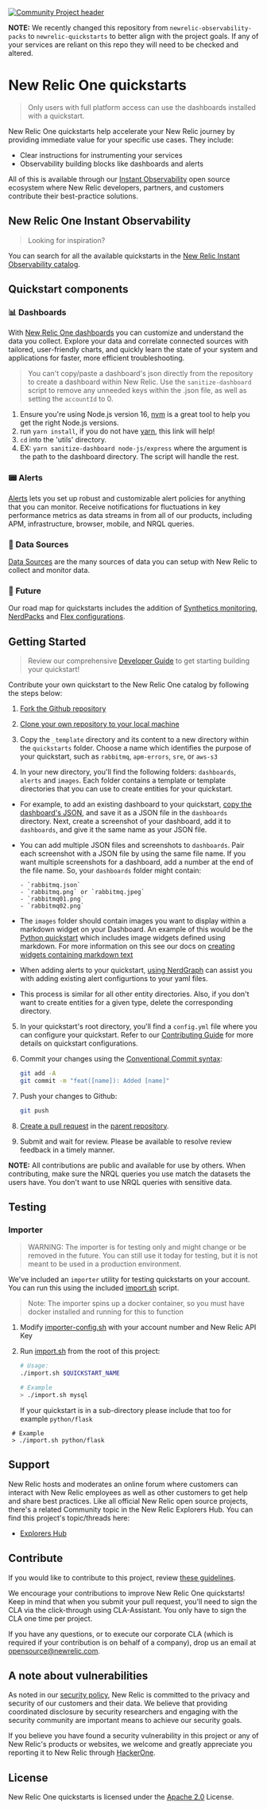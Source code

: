 [![Community Project header](https://github.com/newrelic/opensource-website/raw/master/src/images/categories/Community_Project.png)](https://opensource.newrelic.com/oss-category/#community-project)

**NOTE:** We recently changed this repository from `newrelic-observability-packs` to `newrelic-quickstarts` to better align with the project goals. If any of your services are reliant on this repo they will need to be checked and altered.

# New Relic One quickstarts

> Only users with full platform access can use the dashboards installed with a quickstart.

New Relic One quickstarts help accelerate your New Relic journey by providing immediate value for your specific use cases. They include:

- Clear instructions for instrumenting your services
- Observability building blocks like dashboards and alerts

All of this is available through our [Instant Observability](https://developer.newrelic.com/instant-observability) open source ecosystem where New Relic developers, partners, and customers contribute their best-practice solutions.

## New Relic One Instant Observability

> Looking for inspiration?

You can search for all the available quickstarts in the [New Relic Instant Observability catalog](https://developer.newrelic.com/instant-observability).

## Quickstart components

### 📊 Dashboards

With [New Relic One dashboards](https://docs.newrelic.com/docs/query-your-data/explore-query-data/dashboards/introduction-dashboards/) you can customize and understand the data you collect. Explore your data and correlate connected sources with tailored, user-friendly charts, and quickly learn the state of your system and applications for faster, more efficient troubleshooting.

> You can't copy/paste a dashboard's json directly from the repository to create a dashboard within New Relic. Use the `sanitize-dashboard` script to remove any unneeded keys within the .json file, as well as setting the `accountId` to 0.

1. Ensure you're using Node.js version 16, [nvm](https://github.com/nvm-sh/nvm/blob/master/README.md) is a great tool to help you get the right Node.js versions.
2. run `yarn install`, if you do not have [yarn](https://www.npmjs.com/package/yarn), this link will help!
3. `cd` into the 'utils' directory.
4. EX: `yarn sanitize-dashboard node-js/express` where the argument is the path to the dashboard directory. The script will handle the rest.

### 📟 Alerts

[Alerts](https://docs.newrelic.com/docs/alerts-applied-intelligence/new-relic-alerts/learn-alerts/introduction-alerts/) lets you set up robust and customizable alert policies for anything that you can monitor. Receive notifications for fluctuations in key performance metrics as data streams in from all of our products, including APM, infrastructure, browser, mobile, and NRQL queries.

### 💽 Data Sources

[Data Sources](https://developer.newrelic.com/collect-data/collect-data-from-any-source/) are the many sources of data you can setup with New Relic to collect and monitor data.

### 🔮 Future

Our road map for quickstarts includes the addition of [Synthetics monitoring](https://docs.newrelic.com/docs/synthetics/synthetic-monitoring/getting-started/get-started-synthetic-monitoring/), [NerdPacks](https://developer.newrelic.com/build-apps/) and [Flex configurations](https://docs.newrelic.com/docs/integrations/host-integrations/host-integrations-list/flex-integration-tool-build-your-own-integration/).

## Getting Started

> Review our comprehensive [Developer Guide](https://developer.newrelic.com/contribute-to-quickstarts/) to get starting building your quickstart!

Contribute your own quickstart to the New Relic One catalog by following the steps below:

1. [Fork the Github repository](https://help.github.com/en/github/getting-started-with-github/fork-a-repo#fork-an-example-repository)

2. [Clone your own repository to your local machine](https://help.github.com/en/github/creating-cloning-and-archiving-repositories/cloning-a-repository)

3. Copy the `_template` directory and its content to a new directory within the `quickstarts` folder. Choose a name which identifies the purpose of your quickstart, such as `rabbitmq`, `apm-errors`, `sre`, or `aws-s3`

4. In your new directory, you'll find the following folders: `dashboards`, `alerts` and `images`. Each folder contains a template or template directories that you can use to create entities for your quickstart.

- For example, to add an existing dashboard to your quickstart, [copy the dashboard's JSON](https://docs.newrelic.com/docs/query-your-data/explore-query-data/dashboards/manage-your-dashboard/#dash-json), and save it as a JSON file in the `dashboards` directory. Next, create a screenshot of your dashboard, add it to `dashboards`, and give it the same name as your JSON file.

- You can add multiple JSON files and screenshots to `dashboards`. Pair each screenshot with a JSON file by using the same file name. If you want multiple screenshots for a dashboard, add a number at the end of the file name. So, your `dashboards` folder might contain:

      - `rabbitmq.json`
      - `rabbitmq.png` or `rabbitmq.jpeg`
      - `rabbitmq01.png`
      - `rabbitmq02.png`

- The `images` folder should contain images you want to display within a markdown widget on your Dashboard. An example of this would be the [Python quickstart](https://github.com/newrelic/newrelic-quickstarts/blob/main/quickstarts/python/python/dashboards/python.png) which includes image widgets defined using markdown. For more information on this see our docs on [creating widgets containing markdown text](https://docs.newrelic.com/docs/query-your-data/explore-query-data/dashboards/manage-your-dashboard/#markdown)

- When adding alerts to your quickstart, [using NerdGraph](https://developer.newrelic.com/contribute-to-quickstarts/query-alerts-for-quickstart/) can assist you with adding existing alert configurtions to your yaml files.

- This process is similar for all other entity directories. Also, if you don't want to create entities for a given type, delete the corresponding directory.

5. In your quickstart's root directory, you'll find a `config.yml` file where you can configure your quickstart. Refer to our [Contributing Guide](./CONTRIBUTING.md) for more details on quickstart configurations.

6. Commit your changes using the [Conventional Commit syntax](./CONTRIBUTING.md#using-conventional-commits):

   ```sh
   git add -A
   git commit -m "feat([name]): Added [name]"
   ```

7. Push your changes to Github:

   ```sh
   git push
   ```

8. [Create a pull request](https://help.github.com/en/github/collaborating-with-issues-and-pull-requests/creating-a-pull-request) in the [parent repository](https://github.com/newrelic/newrelic-quickstarts/compare?expand=1).

9. Submit and wait for review. Please be available to resolve review feedback in a timely manner.

**NOTE:** All contributions are public and available for use by others. When contributing, make sure the NRQL queries you use match the datasets the users have. You don't want to use NRQL queries with sensitive data.

## Testing

### Importer

> WARNING: The importer is for testing only and might change or be removed in the future. You can still use it today for testing, but it is not meant to be used in a production environment.

We've included an `importer` utility for testing quickstarts on your account. You can run this using the included [import.sh](./import.sh) script.

> Note: The importer spins up a docker container, so you must have docker installed and running for this to function

1. Modify [importer-config.sh](./importer-config.sh) with your account number and New Relic API Key
2. Run [import.sh](./import.sh) from the root of this project:

   ```bash
   # Usage:
   ./import.sh $QUICKSTART_NAME

   # Example
   > ./import.sh mysql
   ```

   If your quickstart is in a sub-directory please include that too for example `python/flask`

```
 # Example
 > ./import.sh python/flask
```

## Support

New Relic hosts and moderates an online forum where customers can interact with New Relic employees as well as other customers to get help and share best practices. Like all official New Relic open source projects, there's a related Community topic in the New Relic Explorers Hub. You can find this project's topic/threads here:

- [Explorers Hub](https://discuss.newrelic.com/t/new-relic-one-quickstarts/161980)

## Contribute

If you would like to contribute to this project, review [these guidelines](./CONTRIBUTING.md).

We encourage your contributions to improve New Relic One quickstarts! Keep in mind that when you submit your pull request, you'll need to sign the CLA via the click-through using CLA-Assistant. You only have to sign the CLA one time per project.

If you have any questions, or to execute our corporate CLA (which is required if your contribution is on behalf of a company), drop us an email at opensource@newrelic.com.

## A note about vulnerabilities

As noted in our [security policy](../../security/policy), New Relic is committed to the privacy and security of our customers and their data. We believe that providing coordinated disclosure by security researchers and engaging with the security community are important means to achieve our security goals.

If you believe you have found a security vulnerability in this project or any of New Relic's products or websites, we welcome and greatly appreciate you reporting it to New Relic through [HackerOne](https://hackerone.com/newrelic).

## License

New Relic One quickstarts is licensed under the [Apache 2.0](http://apache.org/licenses/LICENSE-2.0.txt) License.
